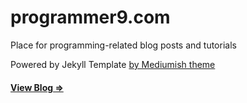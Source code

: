 # programmer9.com

Place for programming-related blog posts and tutorials

Powered by Jekyll Template [by Mediumish theme ](https://wowthemesnet.github.io/mediumish-theme-jekyll/) 

#### [View Blog =>](https://programmer9.com/)

